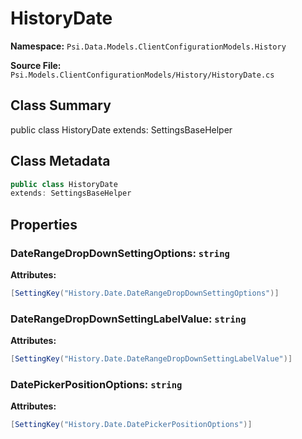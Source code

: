 # HistoryDate

**Namespace:** `Psi.Data.Models.ClientConfigurationModels.History`

**Source File:** `Psi.Models.ClientConfigurationModels/History/HistoryDate.cs`

## Class Summary

public class HistoryDate
extends: SettingsBaseHelper

## Class Metadata

```typescript
public class HistoryDate
extends: SettingsBaseHelper
```

## Properties

### DateRangeDropDownSettingOptions: `string`

**Attributes:**
```csharp
[SettingKey("History.Date.DateRangeDropDownSettingOptions")]
```

### DateRangeDropDownSettingLabelValue: `string`

**Attributes:**
```csharp
[SettingKey("History.Date.DateRangeDropDownSettingLabelValue")]
```

### DatePickerPositionOptions: `string`

**Attributes:**
```csharp
[SettingKey("History.Date.DatePickerPositionOptions")]
```
